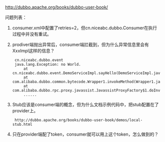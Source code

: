 http://dubbo.apache.org/books/dubbo-user-book/

问题列表：
1. consumer.xml中配置了retries=2，但cn.niceabc.dubbo.Consumer在执行过程中并没有重试。
2. prodiver端抛出异常后，consumer端拦截到，但为什么异常信息里会有XxxImpl这样的信息？

        cn.niceabc.dubbo.event
        java.lang.Exception: no World.
    	    at cn.niceabc.dubbo.event.DemoServiceImpl.sayHello(DemoServiceImpl.java:6)
    	    at com.alibaba.dubbo.common.bytecode.Wrapper1.invokeMethod(Wrapper1.java)
    	    at com.alibaba.dubbo.rpc.proxy.javassist.JavassistProxyFactory$1.doInvoke(JavassistProxyFactory.java:45)
    	    ......
3. Stub应该是consumer端的概念，但为什么文档示例代码中，把stub配置在了provider上。

        http://dubbo.apache.org/books/dubbo-user-book/demos/local-stub.html
    
4. 只在provider端配了token，consumer就可以用上这个token，怎么做到的？